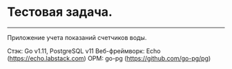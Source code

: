 # Тестовая задача.

------

Приложение учета показаний счетчиков воды.

Стэк: Go v1.11, PostgreSQL v11
Веб-фреймворк: Echo (https://echo.labstack.com)
ОРМ: go-pg (https://github.com/go-pg/pg)